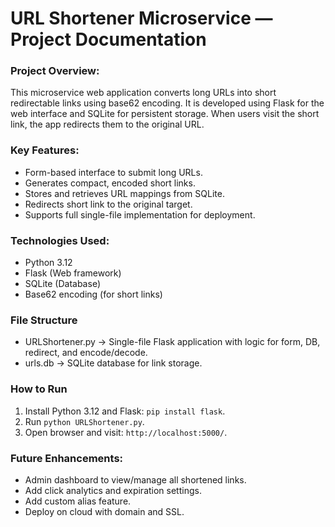 # URL Shortener Microservice — Project Documentation

### Project Overview:
This microservice web application converts long URLs into short redirectable links using base62 encoding. It is developed using Flask for the web interface and SQLite for persistent storage. When users visit the short link, the app redirects them to the original URL.

### Key Features:
- Form-based interface to submit long URLs.
- Generates compact, encoded short links.
- Stores and retrieves URL mappings from SQLite.
- Redirects short link to the original target.
- Supports full single-file implementation for deployment.

### Technologies Used:
- Python 3.12
- Flask (Web framework)
- SQLite (Database)
- Base62 encoding (for short links)

### File Structure
- URLShortener.py → Single-file Flask application with logic for form, DB, redirect, and encode/decode.
- urls.db         → SQLite database for link storage.

### How to Run
1. Install Python 3.12 and Flask: `pip install flask`.
2. Run `python URLShortener.py`.
3. Open browser and visit: `http://localhost:5000/`.

### Future Enhancements:
- Admin dashboard to view/manage all shortened links.
- Add click analytics and expiration settings.
- Add custom alias feature.
- Deploy on cloud with domain and SSL.
